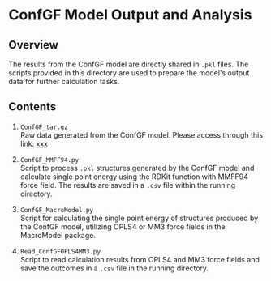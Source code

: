 # ConfGF Model Output and Analysis

## Overview
The results from the ConfGF model are directly shared in `.pkl` files. The scripts provided in this directory are used to prepare the model's output data for further calculation tasks.

## Contents

1. `ConfGF_tar.gz`  
   Raw data generated from the ConfGF model. Please access through this link: [xxx](#)

2. `ConfGF_MMFF94.py`  
   Script to process `.pkl` structures generated by the ConfGF model and calculate single point energy using the RDKit function with MMFF94 force field. The results are saved in a `.csv` file within the running directory.

3. `ConfGF_MacroModel.py`  
   Script for calculating the single point energy of structures produced by the ConfGF model, utilizing OPLS4 or MM3 force fields in the MacroModel package.

4. `Read_ConfGFOPLS4MM3.py`  
   Script to read calculation results from OPLS4 and MM3 force fields and save the outcomes in a `.csv` file in the running directory.

